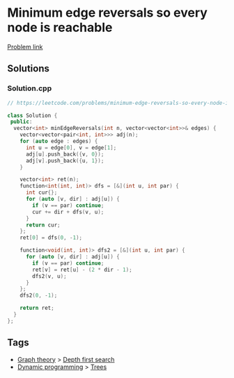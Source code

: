 # Minimum edge reversals so every node is reachable

[Problem link](https://leetcode.com/problems/minimum-edge-reversals-so-every-node-is-reachable/)

## Solutions


### Solution.cpp
```cpp
// https://leetcode.com/problems/minimum-edge-reversals-so-every-node-is-reachable/

class Solution {
 public:
  vector<int> minEdgeReversals(int n, vector<vector<int>>& edges) {
    vector<vector<pair<int, int>>> adj(n);
    for (auto edge : edges) {
      int u = edge[0], v = edge[1];
      adj[u].push_back({v, 0});
      adj[v].push_back({u, 1});
    }

    vector<int> ret(n);
    function<int(int, int)> dfs = [&](int u, int par) {
      int cur{};
      for (auto [v, dir] : adj[u]) {
        if (v == par) continue;
        cur += dir + dfs(v, u);
      }
      return cur;
    };
    ret[0] = dfs(0, -1);

    function<void(int, int)> dfs2 = [&](int u, int par) {
      for (auto [v, dir] : adj[u]) {
        if (v == par) continue;
        ret[v] = ret[u] - (2 * dir - 1);
        dfs2(v, u);
      }
    };
    dfs2(0, -1);

    return ret;
  }
};
```
## Tags

* [Graph theory](/README.md#Graph_theory) > [Depth first search](/README.md#Graph_theory-Depth_first_search)
* [Dynamic programming](/README.md#Dynamic_programming) > [Trees](/README.md#Dynamic_programming-Trees)
